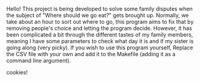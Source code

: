 Hello! This project is being developed to solve some family disputes when the subject of "Where should we go eat?" gets brought up.
Normally, we take about an hour to sort out where to go, this program aims to fix that by removing people's choice and letting the program decide.
However, it has been complicated a bit through the different tastes of my family members, meaning I have some parameters to check what day it is and if my sister is going along (very picky).
If you wish to use this program yourself, Replace the CSV file with your own and add it to the Makefile (adding it as a command line argument).

cookies!